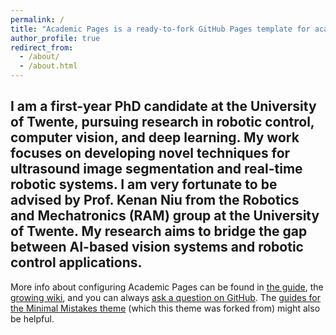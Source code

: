 ```yaml
---
permalink: /
title: "Academic Pages is a ready-to-fork GitHub Pages template for academic personal websites"
author_profile: true
redirect_from: 
  - /about/
  - /about.html
---
```


I am a first-year PhD candidate at the University of Twente, pursuing research in robotic control, computer vision, and deep learning. My work focuses on developing novel techniques for ultrasound image segmentation and real-time robotic systems.
I am very fortunate to be advised by Prof. Kenan Niu from the Robotics and Mechatronics (RAM) group at the University of Twente. My research aims to bridge the gap between AI-based vision systems and robotic control applications.
------
More info about configuring Academic Pages can be found in [the guide](https://academicpages.github.io/markdown/), the [growing wiki](https://github.com/academicpages/academicpages.github.io/wiki), and you can always [ask a question on GitHub](https://github.com/academicpages/academicpages.github.io/discussions). The [guides for the Minimal Mistakes theme](https://mmistakes.github.io/minimal-mistakes/docs/configuration/) (which this theme was forked from) might also be helpful.
